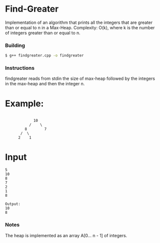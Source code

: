 # Find-Greater

Implementation of an algorithm that prints all the integers that are greater than or equal to n in a Max-Heap. 
Complexity: O(k), where k is the number of integers greater than or equal to n.

### Building
``` bash
$ g++ findgreater.cpp -o findgreater
```
### Instructions

  findgreater reads from stdin the size of max-heap followed by the integers in the max-heap and then the integer n.

# Example:
```

             10 
           /    \
         8        7
       /  \
      2    1 

```
# Input
``` 
5
10
8
7
2
1
8

Output:
10
8
```

### Notes
The heap is implemented as an array A[0... n - 1] of integers. 
